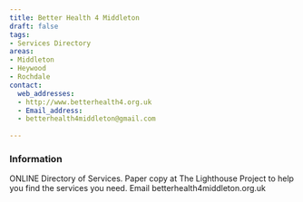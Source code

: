 ```yaml
---
title: Better Health 4 Middleton
draft: false
tags:
- Services Directory
areas:
- Middleton
- Heywood
- Rochdale
contact:
  web_addresses:
  - http://www.betterhealth4.org.uk
  - Email_address:
  - betterhealth4middleton@gmail.com
  
---
```


### Information
ONLINE Directory of Services. 
Paper copy at The Lighthouse Project to help you 
find the services you need.
Email betterhealth4middleton.org.uk